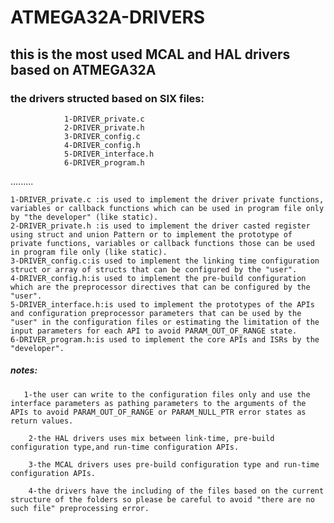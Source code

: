   # ATMEGA32A-DRIVERS
  ## this is the most used MCAL and HAL drivers based on ATMEGA32A
  ### the drivers structed based on SIX files:
                1-DRIVER_private.c
                2-DRIVER_private.h
                3-DRIVER_config.c
                4-DRIVER_config.h
                5-DRIVER_interface.h
                6-DRIVER_program.h
.........

    1-DRIVER_private.c :is used to implement the driver private functions, variables or callback functions which can be used in program file only by "the developer" (like static).
    2-DRIVER_private.h :is used to implement the driver casted register using struct and union Pattern or to implement the prototype of private functions, variables or callback functions those can be used in program file only (like static).
    3-DRIVER_config.c:is used to implement the linking time configuration struct or array of structs that can be configured by the "user".
    4-DRIVER_config.h:is used to implement the pre-build configuration which are the preprocessor directives that can be configured by the "user".
    5-DRIVER_interface.h:is used to implement the prototypes of the APIs and configuration preprocessor parameters that can be used by the "user" in the configuration files or estimating the limitation of the input parameters for each API to avoid PARAM_OUT_OF_RANGE state.
    6-DRIVER_program.h:is used to implement the core APIs and ISRs by the "developer".


##### notes:
 
       1-the user can write to the configuration files only and use the interface parameters as pathing parameters to the arguments of the APIs to avoid PARAM_OUT_OF_RANGE or PARAM_NULL_PTR error states as return values.
      
        2-the HAL drivers uses mix between link-time, pre-build configuration type,and run-time configuration APIs.
     
        3-the MCAL drivers uses pre-build configuration type and run-time configuration APIs.
     
        4-the drivers have the including of the files based on the current structure of the folders so please be careful to avoid "there are no such file" preprocessing error.
                     
